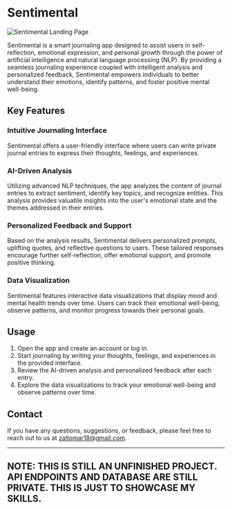 # Sentimental

![Sentimental Landing Page](https://i.ibb.co/Y8w5RLN/Sentimental-Landing-Page.png)

Sentimental is a smart journaling app designed to assist users in self-reflection, emotional expression, and personal growth through the power of artificial intelligence and natural language processing (NLP). By providing a seamless journaling experience coupled with intelligent analysis and personalized feedback, Sentimental empowers individuals to better understand their emotions, identify patterns, and foster positive mental well-being.

## Key Features

### Intuitive Journaling Interface
Sentimental offers a user-friendly interface where users can write private journal entries to express their thoughts, feelings, and experiences.

### AI-Driven Analysis
Utilizing advanced NLP techniques, the app analyzes the content of journal entries to extract sentiment, identify key topics, and recognize entities. This analysis provides valuable insights into the user's emotional state and the themes addressed in their entries.

### Personalized Feedback and Support
Based on the analysis results, Sentimental delivers personalized prompts, uplifting quotes, and reflective questions to users. These tailored responses encourage further self-reflection, offer emotional support, and promote positive thinking.

### Data Visualization
Sentimental features interactive data visualizations that display mood and mental health trends over time. Users can track their emotional well-being, observe patterns, and monitor progress towards their personal goals.

<!--
## Installation

To install and run Sentimental locally, follow these steps:

1. Clone the repository:
    ```bash
    git clone https://github.com/OmarZalat/Sentimental.git
    ```
2. Navigate to the project directory:
    ```bash
    cd sentimental
    ```
3. Install the necessary dependencies:
    ```bash
    npm install
    ```
4. Start the application:
    ```bash
    npm run dev
    ```
-->

## Usage

1. Open the app and create an account or log in.
2. Start journaling by writing your thoughts, feelings, and experiences in the provided interface.
3. Review the AI-driven analysis and personalized feedback after each entry.
4. Explore the data visualizations to track your emotional well-being and observe patterns over time.

<!--
## Contributing

We welcome contributions from the community! If you'd like to contribute to Sentimental, please follow these steps:

1. Fork the repository.
2. Create a new branch:
    ```bash
    git checkout -b feature-name
    ```
3. Make your changes and commit them:
    ```bash
    git commit -m 'Add some feature'
    ```
4. Push to the branch:
    ```bash
    git push origin feature-name
    ```
5. Create a new Pull Request.


## License

This project is licensed under the MIT License - see the [LICENSE](LICENSE) file for details.
-->

## Contact

If you have any questions, suggestions, or feedback, please feel free to reach out to us at zaltomar18@gmail.com.

---

## NOTE: THIS IS STILL AN UNFINISHED PROJECT. API ENDPOINTS AND DATABASE ARE STILL PRIVATE. THIS IS JUST TO SHOWCASE MY SKILLS.
